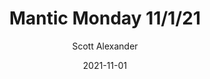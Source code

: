 ---
layout: podcast
title: "Mantic Monday 11/1/21"
author: Scott Alexander
description: https://astralcodexten.substack.com/p/mantic-monday-11121
date: 2021-11-01
length: 3645513
duration: 911
guid: mantic-monday-11121
---